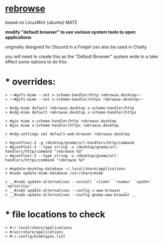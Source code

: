 # [rebrowse](https://github.com/arrowgent/rebrowse/blob/master/rebrowse)
based on LinuxMint (ubuntu) MATE

**modify "default browser" to use various system tools to open applications**

originally designed for Discord in a Firejail
can also be used in Chatty

you will need to create this as the "Default Browser" system wide to a take effect
some options to do this:

# * overrides:

```
> ~~#gvfs-mime --set x-scheme-handler/http rebrowse.desktop~~
> ~~#gvfs-mime --set x-scheme-handler/https rebrowse.desktop~~

> #xdg-mime default rebrowse.desktop x-scheme-handler/http
> #xdg-mime default rebrowse.desktop x-scheme-handler/https

> #gio mime x-scheme-handler/http rebrowse.desktop
> #gio mime x-scheme-handler/https rebrowse.desktop

> #xdg-settings set default-web-browser rebrowse.desktop

> #gconftool-2 -g /desktop/gnome/url-handlers/http/command
> #gconftool-2 --type string -s /desktop/gnome/url-handlers/http/command "rebrowse %U"
> #gconftool-2 --type string -s /desktop/gnome/url-handlers/https/command "rebrowse %U"

> #update-desktop-database ~/.local/share/applications
> #sudo update-mime-database /usr/share/mime

> __#sudo update-alternatives --install `<link>` `<name>` `<path>` `<priority>` __
> __#sudo update-alternatives --config x-www-browser __
> __#sudo update-alternatives --config gnome-www-browser __
```

# * file locations to check
```
> #~/.local/share/applications
> #/usr/share/applications
> #~/.config/mimetypes.list
```
